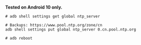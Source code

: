 **Tested on Android 10 only.**

``` shell
# adb shell settings get global ntp_server

# Backups: https://www.pool.ntp.org/zone/cn
adb shell settings put global ntp_server 0.cn.pool.ntp.org

# adb reboot
```
